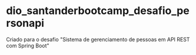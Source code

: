 # dio_santanderbootcamp_desafio_personapi
 Criado para o desafio "Sistema de gerenciamento de pessoas em API REST com Spring Boot"
